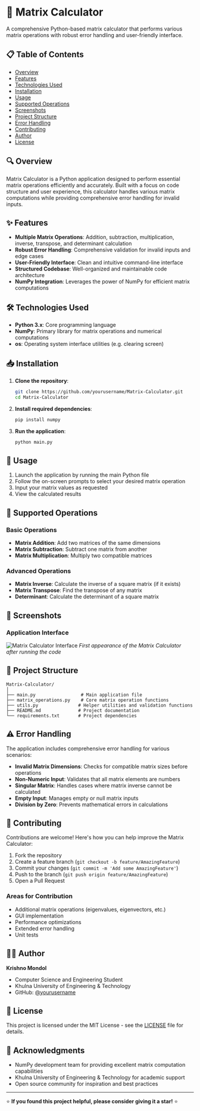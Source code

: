 # 🧮 Matrix Calculator

A comprehensive Python-based matrix calculator that performs various matrix operations with robust error handling and user-friendly interface.

## 📋 Table of Contents
- [Overview](#overview)
- [Features](#features)
- [Technologies Used](#technologies-used)
- [Installation](#installation)
- [Usage](#usage)
- [Supported Operations](#supported-operations)
- [Screenshots](#screenshots)
- [Project Structure](#project-structure)
- [Error Handling](#error-handling)
- [Contributing](#contributing)
- [Author](#author)
- [License](#license)

## 🔍 Overview

Matrix Calculator is a Python application designed to perform essential matrix operations efficiently and accurately. Built with a focus on code structure and user experience, this calculator handles various matrix computations while providing comprehensive error handling for invalid inputs.

## ✨ Features

- **Multiple Matrix Operations**: Addition, subtraction, multiplication, inverse, transpose, and determinant calculation
- **Robust Error Handling**: Comprehensive validation for invalid inputs and edge cases
- **User-Friendly Interface**: Clean and intuitive command-line interface
- **Structured Codebase**: Well-organized and maintainable code architecture
- **NumPy Integration**: Leverages the power of NumPy for efficient matrix computations

## 🛠️ Technologies Used

- **Python 3.x**: Core programming language
- **NumPy**: Primary library for matrix operations and numerical computations
- **os**: Operating system interface utilities (e.g. clearing screen)

## 📥 Installation

1. **Clone the repository**:
   ```bash
   git clone https://github.com/yourusername/Matrix-Calculator.git
   cd Matrix-Calculator
   ```

2. **Install required dependencies**:
   ```bash
   pip install numpy
   ```

3. **Run the application**:
   ```bash
   python main.py
   ```

## 🚀 Usage

1. Launch the application by running the main Python file
2. Follow the on-screen prompts to select your desired matrix operation
3. Input your matrix values as requested
4. View the calculated results

## 🧮 Supported Operations

### Basic Operations
- **Matrix Addition**: Add two matrices of the same dimensions
- **Matrix Subtraction**: Subtract one matrix from another
- **Matrix Multiplication**: Multiply two compatible matrices

### Advanced Operations
- **Matrix Inverse**: Calculate the inverse of a square matrix (if it exists)
- **Matrix Transpose**: Find the transpose of any matrix
- **Determinant**: Calculate the determinant of a square matrix

## 📸 Screenshots

### Application Interface
![Matrix Calculator Interface](path/to/your/screenshot.png)
*First appearance of the Matrix Calculator after running the code*

## 📁 Project Structure

```
Matrix-Calculator/
│
├── main.py                 # Main application file
├── matrix_operations.py    # Core matrix operation functions
├── utils.py               # Helper utilities and validation functions
├── README.md              # Project documentation
└── requirements.txt       # Project dependencies
```

## ⚠️ Error Handling

The application includes comprehensive error handling for various scenarios:

- **Invalid Matrix Dimensions**: Checks for compatible matrix sizes before operations
- **Non-Numeric Input**: Validates that all matrix elements are numbers
- **Singular Matrix**: Handles cases where matrix inverse cannot be calculated
- **Empty Input**: Manages empty or null matrix inputs
- **Division by Zero**: Prevents mathematical errors in calculations

## 🤝 Contributing

Contributions are welcome! Here's how you can help improve the Matrix Calculator:

1. Fork the repository
2. Create a feature branch (`git checkout -b feature/AmazingFeature`)
3. Commit your changes (`git commit -m 'Add some AmazingFeature'`)
4. Push to the branch (`git push origin feature/AmazingFeature`)
5. Open a Pull Request

### Areas for Contribution
- Additional matrix operations (eigenvalues, eigenvectors, etc.)
- GUI implementation
- Performance optimizations
- Extended error handling
- Unit tests

## 👨‍💻 Author

**Krishno Mondol**
- Computer Science and Engineering Student
- Khulna University of Engineering & Technology
- GitHub: [@yourusername](https://github.com/yourusername)

## 📄 License

This project is licensed under the MIT License - see the [LICENSE](LICENSE) file for details.

## 🙏 Acknowledgments

- NumPy development team for providing excellent matrix computation capabilities
- Khulna University of Engineering & Technology for academic support
- Open source community for inspiration and best practices

---

⭐ **If you found this project helpful, please consider giving it a star!** ⭐
